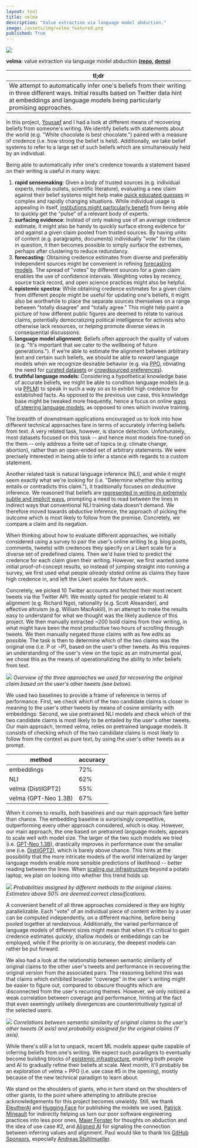 ```yaml
---
layout: tool
title: velma
description: "Value extraction via language model abduction."
image: /assets/img/velma_featured.png
published: True
---
```


![](/assets/img/velma_featured.png)

**velma**: value extraction via language model abduction **([repo](https://github.com/paulbricman/velma), [demo](https://huggingface.co/spaces/paulbricman/velma))**

| tl;dr                                                                                                                                                                                                             |
| ----------------------------------------------------------------------------------------------------------------------------------------------------------------------------------------------------------------- |
| We attempt to automatically infer one's beliefs from their writing in three different ways. Initial results based on Twitter data hint at embeddings and language models being particularly promising approaches. |

In this project, [Youssef](https://youssefabdelm.github.io/) and I had a look at different means of recovering beliefs from someone's writing. We identify beliefs with statements about the world (e.g. "White chocolate is best chocolate.") paired with a measure of credence (i.e. how strong the belief is held). Additionally, we take belief systems to refer to a large set of such beliefs which are simultaneously held by an individual.

Being able to automatically infer one's credence towards a statement based on their writing is useful in many ways:

1. **rapid sensemaking**: Given a body of trusted sources (e.g. individual experts, media outlets, scientific literature), evaluating a new claim against their belief systems might help make [quick educated guesses](/reflections/liquid-epistemics) in complex and rapidly changing situations. While individual usage is appealing in itself, [institutions might particularly benefit](https://80000hours.org/problem-profiles/improving-institutional-decision-making/) from being able to quickly get the "pulse" of a relevant body of experts.
2. **surfacing evidence**: Instead of only making use of an average credence estimate, it might also be handy to quickly surface strong evidence for and against a given claim pooled from trusted sources. By having units of content (e.g. paragraphs, documents) individually "vote" for the claim in question, it then becomes possible to simply surface the extremes, perhaps after clustering to reduce redundancy.
3. **forecasting**: Obtaining credence estimates from diverse and preferably independent sources might be convenient in refining [forecasting models](https://www.metaculus.com/questions/). The spread of "votes" by different sources for a given claim enables the use of confidence intervals. Weighting votes by recency, source track record, and open science practices might also be helpful.
4. **epistemic spectra**: While obtaining credence estimates for a given claim from different people might be useful for updating one's beliefs, it might also be worthwhile to place the separate sources themselves on a range between "totally disagree" and "totally agree." This might help paint a picture of how different public figures are deemed to relate to various claims, potentially democratizing political intelligence for activists who otherwise lack resources, or helping promote diverse views in consequential discussions.
5. **language model alignment**: Beliefs often approach the quality of values (e.g. "It's important that we cater to the wellbeing of future generations."). If we're able to estimate the alignment between arbitrary text and certain such beliefs, we should be able to _reward_ language models when we recognize desirable behavior (e.g. via [PPO](https://github.com/lvwerra/trl), obviating the need for [curated datasets](https://openai.com/blog/improving-language-model-behavior/) or [crowdsourced preferences](https://openai.com/blog/fine-tuning-gpt-2/)).
6. **truthful language models**: Considering a hypothetical knowledge base of accurate beliefs, we might be able to condition language models (e.g. via [PPLM](https://github.com/uber-research/PPLM)) to speak in such a way so as to exhibit high credence for established facts. As opposed to the previous use case, this knowledge base might be tweaked more frequently, hence a focus on online [ways of steering language models](/reflections/wielding-language-models), as opposed to ones which involve training.

The breadth of downstream applications encouraged us to look into how different technical approaches fare in terms of accurately inferring beliefs from text. A very related task, however, is stance detection. Unfortunately, most datasets focused on this task -- and hence most models fine-tuned on the them -- only address a finite set of topics (e.g. climate change, abortion), rather than an open-ended set of arbitrary statements. We were precisely interested in being able to infer a stance with regards to a custom statement.

Another related task is natural language inference (NLI), and while it might seem exactly what we're looking for (i.e. "Determine whether this writing entails or contradicts this claim."), it traditionally focuses on _deductive_ inference. We reasoned that beliefs are [represented in writing in extremely subtle and implicit ways](https://markusstrasser.org/extracting-knowledge-from-literature/), prompting a need to read between the lines in indirect ways that conventional NLI training data doesn't demand. We therefore moved towards _abductive_ inference, the approach of picking the outcome which is most likely to follow from the premise. Concretely, we compare a claim and its negation.

When thinking about how to evaluate different approaches, we initially considered using a survey to pair the user's online writing (e.g. blog posts, comments, tweets) with credences they specify on a Likert scale for a diverse set of predefined claims. Then we'd have tried to predict the credence for each claim given their writing. However, we first wanted some initial proof-of-concept results, so instead of jumping straight into running a survey, we first used what people _already stated_ online as claims they have high credence in, and left the Likert scales for future work.

Concretely, we picked 10 Twitter accounts and fetched their most recent tweets via the Twitter API. We mostly opted for people related to AI alignment (e.g. Richard Ngo), rationality (e.g. Scott Alexander), and effective altruism (e.g. William MacAskill), in an attempt to make the results easy to understand for what we thought was the likely audience of this project. We then manually extracted ~200 bold claims from their writing, in what might have been the most productive two hours of scrolling through tweets. We then manually negated those claims with as few edits as possible. The task is then to determine which of the two claims was the original one (i.e. P or ¬P), based on the user's other tweets. As this requires an understanding of the user's view on the topic as an instrumental goal, we chose this as the means of operationalizing the ability to infer beliefs from text.

![](/assets/img/velma_approaches.svg)
_Overview of the three approaches we used for recovering the original claim based on the user's other tweets (see below)._

We used two baselines to provide a frame of reference in terms of performance. First, we check which of the two candidate claims is closer in meaning to the user's other tweets by means of cosine similarity with embeddings. Second, we use pretrained NLI models and check which of the two candidate claims is most likely to be entailed by the user's other tweets. Our main approach, termed velma, relies on pretrained language models. It consists of checking which of the two candidate claims is most likely to follow from the context as pure text, by using the user's other tweets as a prompt.

| method               | accuracy |
| -------------------- | -------- |
| embeddings           | 72%      |
| NLI                  | 62%      |
| velma (DistilGPT2)   | 55%      |
| velma (GPT-Neo 1.3B) | 67%      |

When it comes to results, both baselines and our main approach fare better than chance. The embedding baseline is surprisingly competitive, outperforming every other approach considered, which is okay. However, our main approach, the one based on pretrained language models, appears to scale well with model size. The larger of the two such models we tried (i.e. [GPT-Neo 1.3B](https://www.eleuther.ai/projects/gpt-neo/)), drastically improves in performance over the smaller one (i.e. [DistilGPT2](https://huggingface.co/distilgpt2)), which is barely above chance. This hints at the possibility that the more intricate models of the world internalized by larger language models enable more sensible predictions of likelihood -- better reading between the lines. When [scaling our infrastructure](/lifelong-learning) beyond a potato laptop, we plan on looking into whether this trend holds up.

![](/assets/img/probs.png)
_Probabilities assigned by different methods to the original claims. Estimates above 50% are deemed correct classifications._

A convenient benefit of all three approaches considered is they are highly parallelizable. Each "vote" of an individual piece of content written by a user can be computed independently, on a different machine, before being pooled together at rendezvous. Additionally, the varied performance of language models of different sizes might mean that when it's critical to gain credence estimates _quickly_, shallow models or embeddings can be employed, while if the priority is on accuracy, the deepest models can rather be put forward.

We also had a look at the relationship between semantic similarity of original claims to the other user's tweets and performance in recovering the original version from the associated pairs. The reasoning behind this was that claims which exhibited broader "coverage" in the user's writing might be easier to figure out, compared to obscure thoughts which are disconnected from the user's recurring themes. However, we only noticed a weak correlation between coverage and performance, hinting at the fact that even seemingly unlikely divergences are counterintuitively typical of the selected users.

![](/assets/img/similarity_correlations.png)
_Correlations between semantic similarity of original claims to the user's other tweets (X axis) and probability assigned for the original claims (Y axis)._

While there's still a lot to unpack, recent ML models appear quite capable of inferring beliefs from one's writing. We expect such paradigms to eventually become building blocks of [epistemic infrastructure](/reflections/liquid-epistemics), enabling both people and AI to gradually refine their beliefs at scale. Next month, it'll probably be an exploration of velma + PPO (i.e. use case #5 in the opening), mostly because of the new technical paradigm to learn about.

We stand on the shoulders of giants, who in turn stand on the shoulders of other giants, to the point where attempting to attribute precise acknowledgements for this project becomes unwieldy. Still, we thank [EleutherAI](https://www.eleuther.ai/) and [Hugging Face](https://huggingface.co/) for publishing the models we used, [Patrick Mineault](https://goodresearch.dev/) for indirectly helping us turn our poor software engineering practices into less poor ones, [Maier Fenster](https://twitter.com/maierfenster) for thoughts on abduction and the idea of use case #2, and [Aligned AI](https://buildaligned.ai/) for signaling the connection between inferring values and alignment. Paul would like to thank his [GitHub Sponsors](https://github.com/sponsors/paulbricman), especially [Andreas Stuhlmueller](https://stuhlmueller.org/).
